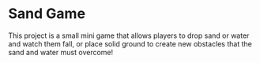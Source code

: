 # Sand Game
This project is a small mini game that allows players to drop sand or water and watch them fall, 
or place solid ground to create new obstacles that the sand and water must overcome!

